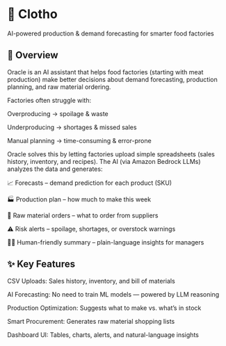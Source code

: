 # 🍖 Clotho

AI-powered production & demand forecasting for smarter food factories

## 🚀 Overview

Oracle is an AI assistant that helps food factories (starting with meat production) make better decisions about demand forecasting, production planning, and raw material ordering.

Factories often struggle with:

Overproducing → spoilage & waste

Underproducing → shortages & missed sales

Manual planning → time-consuming & error-prone

Oracle solves this by letting factories upload simple spreadsheets (sales history, inventory, and recipes). The AI (via Amazon Bedrock LLMs) analyzes the data and generates:

📈 Forecasts – demand prediction for each product (SKU)

🏭 Production plan – how much to make this week

🛒 Raw material orders – what to order from suppliers

⚠️ Risk alerts – spoilage, shortages, or overstock warnings

🧑‍🏭 Human-friendly summary – plain-language insights for managers

## ✨ Key Features

CSV Uploads: Sales history, inventory, and bill of materials

AI Forecasting: No need to train ML models — powered by LLM reasoning

Production Optimization: Suggests what to make vs. what’s in stock

Smart Procurement: Generates raw material shopping lists

Dashboard UI: Tables, charts, alerts, and natural-language insights